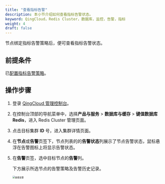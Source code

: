 ```yaml
---
title: "查看指标告警"
description: 本小节介绍如何查看指标告警状态。 
keyword: QingCloud，Redis Cluster，数据库，监控，告警，指标
weight: 4
draft: false
---
```


节点绑定指标告警策略后，便可查看指标告警状态。

## 前提条件

已[配置指标告警策略](../cfgstrategy/)。

## 操作步骤

1. 登录 [QingCloud 管理控制台](https://console.qingcloud.com/login)。

2. 在控制台顶部的导航菜单中，选择**产品与服务** > **数据库与缓存** > **键值数据库 Redis**，进入 Redis Cluster 管理页面。

3. 点击目标集群 **ID** 号，进入集群详情页面。

4. 在**节点**或**告警**页签下，节点列表的的**告警状态**列展示了节点告警状态，鼠标悬浮在告警图标上将显示告警状态。

5. 在**告警**页签，选中目标节点的**告警**列。

   下方展示所选节点的告警策略及告警历史记录。

   <img src="../../../_images/view_warning.png" alt="查看告警" style="zoom:50%;" />

   

